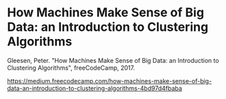 # How Machines Make Sense of Big Data: an Introduction to Clustering Algorithms

Gleesen, Peter. "How Machines Make Sense of Big Data: an Introduction to Clustering Algorithms", freeCodeCamp, 2017. 

https://medium.freecodecamp.com/how-machines-make-sense-of-big-data-an-introduction-to-clustering-algorithms-4bd97d4fbaba